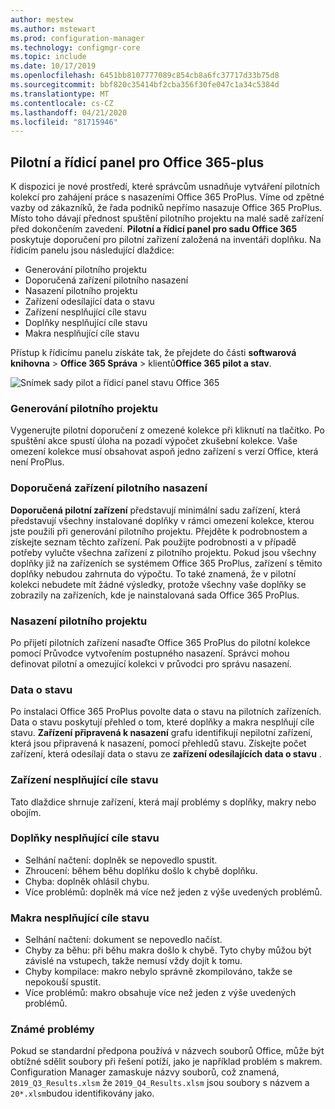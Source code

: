 ```yaml
---
author: mestew
ms.author: mstewart
ms.prod: configuration-manager
ms.technology: configmgr-core
ms.topic: include
ms.date: 10/17/2019
ms.openlocfilehash: 6451bb8107777089c854cb8a6fc37717d33b75d8
ms.sourcegitcommit: bbf820c35414bf2cba356f30fe047c1a34c5384d
ms.translationtype: MT
ms.contentlocale: cs-CZ
ms.lasthandoff: 04/21/2020
ms.locfileid: "81715946"
---
```

## <a name="office-365-proplus-pilot-and-health-dashboard"></a>Pilotní a řídicí panel pro Office 365-plus
<!--4488272-->
K dispozici je nové prostředí, které správcům usnadňuje vytváření pilotních kolekcí pro zahájení práce s nasazeními Office 365 ProPlus. Víme od zpětné vazby od zákazníků, že řada podniků nepřímo nasazuje Office 365 ProPlus. Místo toho dávají přednost spuštění pilotního projektu na malé sadě zařízení před dokončením zavedení. **Pilotní a řídicí panel pro sadu Office 365** poskytuje doporučení pro pilotní zařízení založená na inventáři doplňku. Na řídicím panelu jsou následující dlaždice:

- Generování pilotního projektu
- Doporučená zařízení pilotního nasazení
- Nasazení pilotního projektu
- Zařízení odesílající data o stavu
- Zařízení nesplňující cíle stavu
- Doplňky nesplňující cíle stavu
- Makra nesplňující cíle stavu

Přístup k řídicímu panelu získáte tak, že přejdete do části **softwarová knihovna** > **Office 365 Správa** > klientů**Office 365 pilot a stav**.

![Snímek sady pilot a řídicí panel stavu Office 365](../../media/4488272-office-365-pro-plus-pilot.png)


### <a name="generate-pilot"></a>Generování pilotního projektu

Vygenerujte pilotní doporučení z omezené kolekce při kliknutí na tlačítko. Po spuštění akce spustí úloha na pozadí výpočet zkušební kolekce. Vaše omezení kolekce musí obsahovat aspoň jedno zařízení s verzí Office, která není ProPlus.

### <a name="recommended-pilot-devices"></a>Doporučená zařízení pilotního nasazení

**Doporučená pilotní zařízení** představují minimální sadu zařízení, která představují všechny instalované doplňky v rámci omezení kolekce, kterou jste použili při generování pilotního projektu. Přejděte k podrobnostem a získejte seznam těchto zařízení. Pak použijte podrobnosti a v případě potřeby vylučte všechna zařízení z pilotního projektu. Pokud jsou všechny doplňky již na zařízeních se systémem Office 365 ProPlus, zařízení s těmito doplňky nebudou zahrnuta do výpočtu. To také znamená, že v pilotní kolekci nebudete mít žádné výsledky, protože všechny vaše doplňky se zobrazily na zařízeních, kde je nainstalovaná sada Office 365 ProPlus.

### <a name="deploy-pilot"></a>Nasazení pilotního projektu

Po přijetí pilotních zařízení nasaďte Office 365 ProPlus do pilotní kolekce pomocí Průvodce vytvořením postupného nasazení. Správci mohou definovat pilotní a omezující kolekci v průvodci pro správu nasazení.

### <a name="health-data"></a>Data o stavu

Po instalaci Office 365 ProPlus povolte data o stavu na pilotních zařízeních. Data o stavu poskytují přehled o tom, které doplňky a makra nesplňují cíle stavu. **Zařízení připravená k nasazení** grafu identifikují nepilotní zařízení, která jsou připravená k nasazení, pomocí přehledů stavu. Získejte počet zařízení, která odesílají data o stavu ze **zařízení odesílajících data o stavu** .

### <a name="devices-not-meeting-health-goals"></a>Zařízení nesplňující cíle stavu

Tato dlaždice shrnuje zařízení, která mají problémy s doplňky, makry nebo obojím.

### <a name="add-ins-not-meeting-health-goals"></a>Doplňky nesplňující cíle stavu

- Selhání načtení: doplněk se nepovedlo spustit.
- Zhroucení: během běhu doplňku došlo k chybě doplňku.
- Chyba: doplněk ohlásil chybu.
- Více problémů: doplněk má více než jeden z výše uvedených problémů.

### <a name="macros-not-meeting-health-goals"></a>Makra nesplňující cíle stavu

- Selhání načtení: dokument se nepovedlo načíst.
- Chyby za běhu: při běhu makra došlo k chybě. Tyto chyby můžou být závislé na vstupech, takže nemusí vždy dojít k tomu.
- Chyby kompilace: makro nebylo správně zkompilováno, takže se nepokouší spustit.
- Více problémů: makro obsahuje více než jeden z výše uvedených problémů.

### <a name="known-issues"></a>Známé problémy
<!--5526292-->
Pokud se standardní předpona používá v názvech souborů Office, může být obtížné sdělit soubory při řešení potíží, jako je například problém s makrem. Configuration Manager zamaskuje názvy souborů, což znamená, `2019_Q3_Results.xlsm` že `2019_Q4_Results.xlsm` jsou soubory s názvem a `20*.xlsm`budou identifikovány jako.
